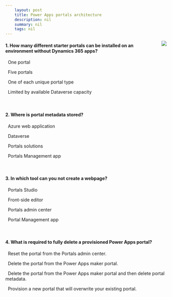 ```yaml
---
    layout: post
    title: Power Apps portals architecture  
    description: nil
    summary: nil
    tags: nil
---
```



 <a target="_blank" href="https://docs.microsoft.com/en-us/learn/modules/portals-architecture/5-check/"><i class="fas fa-external-link-alt"></i> </a>
 <img align="right" src="https://docs.microsoft.com/en-us/learn/achievements/portals-architecture.svg">
####  1. How many different starter portals can be installed on an environment without Dynamics 365 apps?


<i class='fas fa-check-square' style='color: Dodgerblue;'></i> &nbsp;&nbsp;One portal

<i class='far fa-square'></i> &nbsp;&nbsp;Five portals

<i class='far fa-square'></i> &nbsp;&nbsp;One of each unique portal type

<i class='far fa-square'></i> &nbsp;&nbsp;Limited by available Dataverse capacity
<br />
<br />
<br />

####  2. Where is portal metadata stored?


<i class='far fa-square'></i> &nbsp;&nbsp;Azure web application

<i class='fas fa-check-square' style='color: Dodgerblue;'></i> &nbsp;&nbsp;Dataverse

<i class='far fa-square'></i> &nbsp;&nbsp;Portals solutions

<i class='far fa-square'></i> &nbsp;&nbsp;Portals Management app
<br />
<br />
<br />

####  3. In which tool can you not create a webpage?


<i class='far fa-square'></i> &nbsp;&nbsp;Portals Studio

<i class='far fa-square'></i> &nbsp;&nbsp;Front-side editor

<i class='fas fa-check-square' style='color: Dodgerblue;'></i> &nbsp;&nbsp;Portals admin center

<i class='far fa-square'></i> &nbsp;&nbsp;Portal Management app
<br />
<br />
<br />

####  4. What is required to fully delete a provisioned Power Apps portal?


<i class='far fa-square'></i> &nbsp;&nbsp;Reset the portal from the Portals admin center.

<i class='far fa-square'></i> &nbsp;&nbsp;Delete the portal from the Power Apps maker portal.

<i class='fas fa-check-square' style='color: Dodgerblue;'></i> &nbsp;&nbsp;Delete the portal from the Power Apps maker portal and then delete portal metadata.

<i class='far fa-square'></i> &nbsp;&nbsp;Provision a new portal that will overwrite your existing portal.
<br />
<br />
<br />
